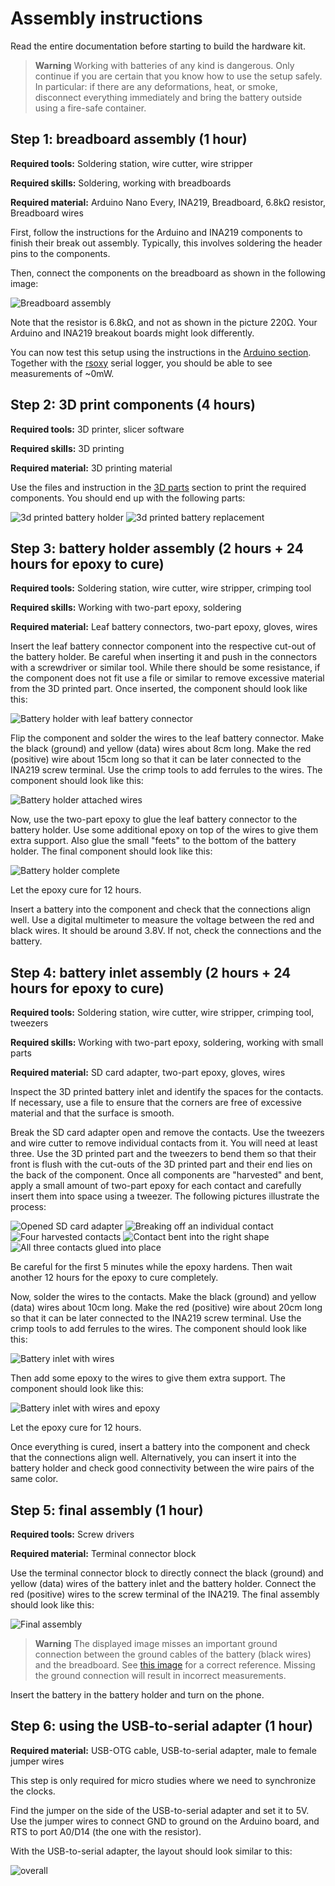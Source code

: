 # Assembly instructions

Read the entire documentation before starting to build the hardware kit.

> **Warning**
> Working with batteries of any kind is dangerous. Only continue if you are certain that you know how to use the setup safely. In particular: if there are any deformations, heat, or smoke, disconnect everything immediately and bring the battery outside using a fire-safe container.


## Step 1: breadboard assembly (1 hour)

**Required tools:** Soldering station, wire cutter, wire stripper

**Required skills:** Soldering, working with breadboards

**Required material:** Arduino Nano Every, INA219, Breadboard, 6.8kΩ resistor, Breadboard wires

First, follow the instructions for the Arduino and INA219 components to finish their break out assembly. Typically, this involves soldering the header pins to the components. 

Then, connect the components on the breadboard as shown in the following image:

![Breadboard assembly](figures/breadboard-overview.png)

Note that the resistor is 6.8kΩ, and not as shown in the picture 220Ω. Your Arduino and INA219 breakout boards might look differently.

You can now test this setup using the instructions in the [Arduino section](../arduino/README.md). Together with the [rsoxy](../rsoxy/README.md) serial logger, you should be able to see measurements of ~0mW.


## Step 2: 3D print components (4 hours)

**Required tools:** 3D printer, slicer software

**Required skills:** 3D printing

**Required material:** 3D printing material

Use the files and instruction in the [3D parts](../3d-parts/README.md) section to print the required components. You should end up with the following parts:


![3d printed battery holder](figures/3d-print-battery-holder.jpg) ![3d printed battery replacement](figures/3d-print-battery-replacement.jpg) 




## Step 3: battery holder assembly (2 hours + 24 hours for epoxy to cure)

**Required tools:** Soldering station, wire cutter, wire stripper, crimping tool

**Required skills:** Working with two-part epoxy, soldering

**Required material:** Leaf battery connectors, two-part epoxy, gloves, wires

Insert the leaf battery connector component into the respective cut-out of the battery holder. Be careful when inserting it and push in the connectors with a screwdriver or similar tool. While there should be some resistance, if the component does not fit use a file or similar to remove excessive material from the 3D printed part. Once inserted, the component should look like this:

![Battery holder with leaf battery connector](figures/holder-1.jpg)

Flip the component and solder the wires to the leaf battery connector. Make the black (ground) and yellow (data) wires about 8cm long. Make the red (positive) wire about 15cm long so that it can be later connected to the INA219 screw terminal. Use the crimp tools to add ferrules to the wires. The component should look like this:

![Battery holder attached wires](figures/holder-2.jpg)

Now, use the two-part epoxy to glue the leaf battery connector to the battery holder. Use some additional epoxy on top of the wires to give them extra support. Also glue the small "feets" to the bottom of the battery holder. The final component should look like this:

![Battery holder complete](figures/holder-3.jpg)

Let the epoxy cure for 12 hours.

Insert a battery into the component and check that the connections align well. Use a digital multimeter to measure the voltage between the red and black wires. It should be around 3.8V. If not, check the connections and the battery. 


## Step 4: battery inlet assembly (2 hours + 24 hours for epoxy to cure)

**Required tools:** Soldering station, wire cutter, wire stripper, crimping tool, tweezers

**Required skills:** Working with two-part epoxy, soldering, working with small parts

**Required material:** SD card adapter, two-part epoxy, gloves, wires

Inspect the 3D printed battery inlet and identify the spaces for the contacts. If necessary, use a file to ensure that the corners are free of excessive material and that the surface is smooth.

Break the SD card adapter open and remove the contacts. Use the tweezers and wire cutter to remove individual contacts from it. You will need at least three. Use the 3D printed part and the tweezers to bend them so that their front is flush with the cut-outs of the 3D printed part and their end lies on the back of the component. Once all components are "harvested" and bent, apply a small amount of two-part epoxy for each contact and carefully insert them into space using a tweezer. The following pictures illustrate the process:

![Opened SD card adapter](figures/contacts-1.jpg)
![Breaking off an individual contact](figures/contacts-2.jpg)
![Four harvested contacts](figures/contacts-3.jpg)
![Contact bent into the right shape](figures/contacts-4.jpg)
![All three contacts glued into place](figures/contacts-5.jpg)

Be careful for the first 5 minutes while the epoxy hardens. Then wait another 12 hours for the epoxy to cure completely.

Now, solder the wires to the contacts. Make the black (ground) and yellow (data) wires about 10cm long. Make the red (positive) wire about 20cm long so that it can be later connected to the INA219 screw terminal. Use the crimp tools to add ferrules to the wires. The component should look like this:

![Battery inlet with wires](figures/inlet-1.jpg)

Then add some epoxy to the wires to give them extra support. The component should look like this:

![Battery inlet with wires and epoxy](figures/inlet-2.jpg)

Let the epoxy cure for 12 hours.

Once everything is cured, insert a battery into the component and check that the connections align well. Alternatively, you can insert it into the battery holder and check good connectivity between the wire pairs of the same color.


## Step 5: final assembly (1 hour)

**Required tools:** Screw drivers

**Required material:** Terminal connector block

Use the terminal connector block to directly connect the black (ground) and yellow (data) wires of the battery inlet and the battery holder.
Connect the red (positive) wires to the screw terminal of the INA219. The final assembly should look like this:

![Final assembly](figures/complete.jpg)

> **Warning**
> The displayed image misses an important ground connection between the ground cables of the battery (black wires) and the breadboard. See [this image](figures/hw-overall.jpg) for a correct reference. Missing the ground connection will result in incorrect measurements.

Insert the battery in the battery holder and turn on the phone.


## Step 6: using the USB-to-serial adapter (1 hour)

**Required material:** USB-OTG cable, USB-to-serial adapter, male to female jumper wires

This step is only required for micro studies where we need to synchronize the clocks.

Find the jumper on the side of the USB-to-serial adapter and set it to 5V. Use the jumper wires to connect GND to ground on the Arduino board, and RTS to port A0/D14 (the one with the resistor).

With the USB-to-serial adapter, the layout should look similar to this:

![overall](figures/hw-overall.jpg)